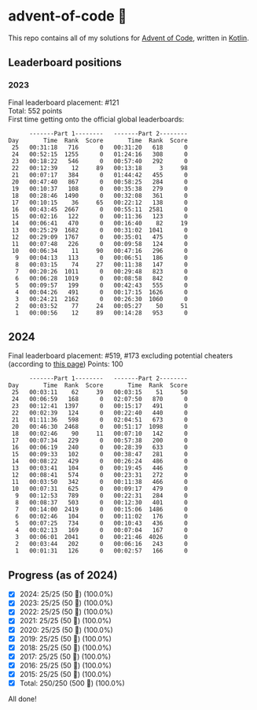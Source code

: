 # advent-of-code 🎄
This repo contains all of my solutions for [Advent of Code](https://adventofcode.com/), written in [Kotlin](https://kotlinlang.org).

## Leaderboard positions
### 2023
Final leaderboard placement: #121  
Total: 552 points  
First time getting onto the official global leaderboards:  
```
      -------Part 1--------   -------Part 2--------
Day       Time  Rank  Score       Time  Rank  Score
 25   00:31:18   716      0   00:31:20   618      0
 24   00:52:15  1255      0   01:24:16   308      0
 23   00:18:22   546      0   00:57:40   292      0
 22   00:12:39    12     89   00:13:18     3     98
 21   00:07:17   384      0   01:44:42   455      0
 20   00:47:40   867      0   00:58:25   284      0
 19   00:10:37   108      0   00:35:38   279      0
 18   00:28:46  1490      0   00:32:08   361      0
 17   00:10:15    36     65   00:22:12   138      0
 16   00:43:45  2667      0   00:55:11  2581      0
 15   00:02:16   122      0   00:11:36   123      0
 14   00:06:41   470      0   00:16:40    82     19
 13   00:25:29  1682      0   00:31:02  1041      0
 12   00:29:09  1767      0   00:35:01   475      0
 11   00:07:48   226      0   00:09:58   124      0
 10   00:06:34    11     90   00:47:16   296      0
  9   00:04:13   113      0   00:06:51   186      0
  8   00:03:15    74     27   00:11:38   147      0
  7   00:20:26  1011      0   00:29:48   823      0
  6   00:06:28  1019      0   00:08:58   842      0
  5   00:09:57   199      0   00:42:43   555      0
  4   00:04:26   491      0   00:17:15  1626      0
  3   00:24:21  2162      0   00:26:30  1060      0
  2   00:03:52    77     24   00:05:27    50     51
  1   00:00:56    12     89   00:14:28   953      0
```

## 2024
Final leaderboard placement: #519, #173 excluding potential cheaters (according to [this page](https://fuglede.github.io/aoc-full-leaderboard/only_known.html))
Points: 100
```
      -------Part 1--------   -------Part 2--------
Day       Time  Rank  Score       Time  Rank  Score
 25   00:03:11    62     39   00:03:15    51     50
 24   00:06:59   168      0   02:07:50   870      0
 23   00:12:41  1397      0   00:15:17   491      0
 22   00:02:39   124      0   00:22:40   440      0
 21   01:11:36   598      0   02:04:51   673      0
 20   00:46:30  2468      0   00:51:17  1098      0
 18   00:02:46    90     11   00:07:10   142      0
 17   00:07:34   229      0   00:57:38   200      0
 16   00:06:19   240      0   00:28:39   633      0
 15   00:09:33   102      0   00:38:47   281      0
 14   00:08:22   429      0   00:26:24   486      0
 13   00:03:41   104      0   00:19:45   446      0
 12   00:08:41   574      0   00:23:31   272      0
 11   00:03:50   342      0   00:11:38   466      0
 10   00:07:31   625      0   00:09:17   479      0
  9   00:12:53   789      0   00:22:31   284      0
  8   00:08:37   503      0   00:12:30   401      0
  7   00:14:00  2419      0   00:15:06  1486      0
  6   00:02:46   104      0   00:11:02   176      0
  5   00:07:25   734      0   00:10:43   436      0
  4   00:02:13   169      0   00:07:04   167      0
  3   00:06:01  2041      0   00:21:46  4026      0
  2   00:03:44   202      0   00:06:16   243      0
  1   00:01:31   126      0   00:02:57   166      0
```

## Progress (as of 2024)
- [x] 2024: 25/25 (50 🌟) (100.0%)
- [x] 2023: 25/25 (50 🌟) (100.0%)
- [x] 2022: 25/25 (50 🌟) (100.0%)
- [x] 2021: 25/25 (50 🌟) (100.0%)
- [x] 2020: 25/25 (50 🌟) (100.0%)
- [x] 2019: 25/25 (50 🌟) (100.0%)
- [x] 2018: 25/25 (50 🌟) (100.0%)
- [x] 2017: 25/25 (50 🌟) (100.0%)
- [x] 2016: 25/25 (50 🌟) (100.0%)
- [x] 2015: 25/25 (50 🌟) (100.0%)
- [x] Total: 250/250 (500 🌟) (100.0%)

All done!